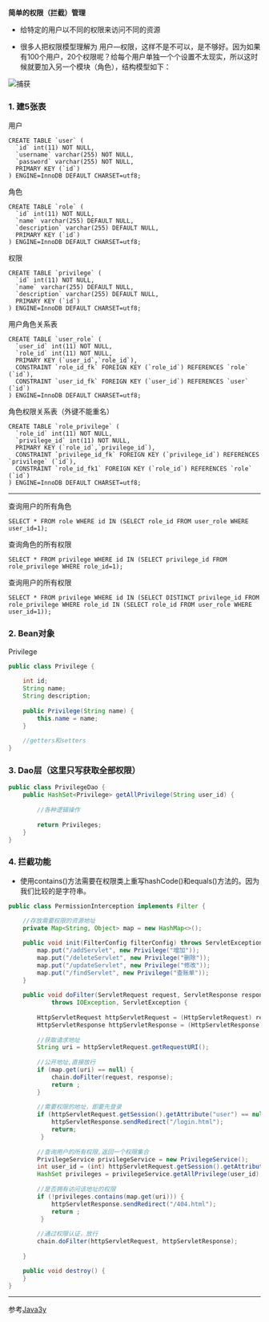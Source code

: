 **简单的权限（拦截）管理**

* 给特定的用户以不同的权限来访问不同的资源

* 很多人把权限模型理解为 用户—权限，这样不是不可以，是不够好。因为如果有100个用户，20个权限呢？给每个用户单独一个个设置不太现实，所以这时候就要加入另一个模块（角色），结构模型如下：

![捕获](C:\Users\Howl\Desktop\捕获.PNG)



### 1. 建5张表

用户

```mysql
CREATE TABLE `user` (
  `id` int(11) NOT NULL,
  `username` varchar(255) NOT NULL,
  `password` varchar(255) NOT NULL,
  PRIMARY KEY (`id`)
) ENGINE=InnoDB DEFAULT CHARSET=utf8;
```

角色

```mysql
CREATE TABLE `role` (
  `id` int(11) NOT NULL,
  `name` varchar(255) DEFAULT NULL,
  `description` varchar(255) DEFAULT NULL,
  PRIMARY KEY (`id`)
) ENGINE=InnoDB DEFAULT CHARSET=utf8;
```

权限

```mysql
CREATE TABLE `privilege` (
  `id` int(11) NOT NULL,
  `name` varchar(255) DEFAULT NULL,
  `description` varchar(255) DEFAULT NULL,
  PRIMARY KEY (`id`)
) ENGINE=InnoDB DEFAULT CHARSET=utf8;
```

用户角色关系表

```mysql
CREATE TABLE `user_role` (
  `user_id` int(11) NOT NULL,
  `role_id` int(11) NOT NULL,
  PRIMARY KEY (`user_id`,`role_id`),
  CONSTRAINT `role_id_fk` FOREIGN KEY (`role_id`) REFERENCES `role` (`id`),
  CONSTRAINT `user_id_fk` FOREIGN KEY (`user_id`) REFERENCES `user` (`id`)
) ENGINE=InnoDB DEFAULT CHARSET=utf8;
```

角色权限关系表（外键不能重名）

```mysql
CREATE TABLE `role_privilege` (
  `role_id` int(11) NOT NULL,
  `privilege_id` int(11) NOT NULL,
  PRIMARY KEY (`role_id`,`privilege_id`),
  CONSTRAINT `privilege_id_fk` FOREIGN KEY (`privilege_id`) REFERENCES `privilege` (`id`),
  CONSTRAINT `role_id_fk1` FOREIGN KEY (`role_id`) REFERENCES `role` (`id`)
) ENGINE=InnoDB DEFAULT CHARSET=utf8;
```

****

查询用户的所有角色

```mysql
SELECT * FROM role WHERE id IN (SELECT role_id FROM user_role WHERE user_id=1);
```

查询角色的所有权限

```mysql
SELECT * FROM privilege WHERE id IN (SELECT privilege_id FROM role_privilege WHERE role_id=1);
```

查询用户的所有权限

```mysql
SELECT * FROM privilege WHERE id IN (SELECT DISTINCT privilege_id FROM role_privilege WHERE role_id IN (SELECT role_id FROM user_role WHERE user_id=1));
```





### 2. Bean对象

Privilege

```java
public class Privilege {
	
	int id;
	String name;
	String description;
    
    public Privilege(String name) {
		this.name = name;
	}
	
	//getters和setters
}
```





### 3. Dao层（这里只写获取全部权限）

```java
public class PrivilegeDao {
    public HashSet<Privilege> getAllPrivilege(String user_id) {
       
    	//各种逻辑操作
    	
        return Privileges;
    }
}
```





### 4. 拦截功能

* 使用contains()方法需要在权限类上重写hashCode()和equals()方法的。因为我们比较的是字符串。

```java
public class PermissionInterception implements Filter {
	
    //存放需要权限的资源地址
	private Map<String, Object> map = new HashMap<>();

	public void init(FilterConfig filterConfig) throws ServletException {
		map.put("/addServlet", new Privilege("增加"));
		map.put("/deleteServlet", new Privilege("删除"));
		map.put("/updateServlet", new Privilege("修改"));
		map.put("/findServlet", new Privilege("查账单"));
	}
	
	public void doFilter(ServletRequest request, ServletResponse response, FilterChain chain)
			throws IOException, ServletException {
		
		HttpServletRequest httpServletRequest = (HttpServletRequest) request;
		HttpServletResponse httpServletResponse = (HttpServletResponse) response;
		 
		//获取请求地址
		String uri = httpServletRequest.getRequestURI();
		
		//公开地址,直接放行
		if (map.get(uri) == null) {
		    chain.doFilter(request, response);
		    return ;
		}
		
		//需要权限的地址，即要先登录
		if (httpServletRequest.getSession().getAttribute("user") == null) {
			httpServletResponse.sendRedirect("/login.html");
		    return;
		 }
		
		//查询用户的所有权限,返回一个权限集合
		PrivilegeService privilegeService = new PrivilegeService();
		int user_id = (int) httpServletRequest.getSession().getAttribute("user_id");
		HashSet privileges = privilegeService.getAllPrivilege(user_id);
		
		//是否拥有访问该地址的权限
		if (!privileges.contains(map.get(uri))) {
			httpServletResponse.sendRedirect("/404.html");
		    return ;
		 }
		
		//通过权限认证，放行
		chain.doFilter(httpServletRequest, httpServletResponse);
		
	}

	public void destroy() {
	}
}
```





****

参考[Java3y](<https://mp.weixin.qq.com/s?__biz=MzI4Njg5MDA5NA==&mid=2247485176&idx=3&sn=dbf9180ecbe4cfcfa5ffa609f2fa4001&chksm=ebd747f9dca0ceef2c6948eb0c4dae6d04275a02836b8c6336b050739aebaefa0721de69b93e&token=1230572157&lang=zh_CN###rd>)